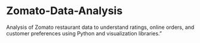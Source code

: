 # Zomato-Data-Analysis
Analysis of Zomato restaurant data to understand ratings, online orders, and customer preferences using Python and visualization libraries.”
